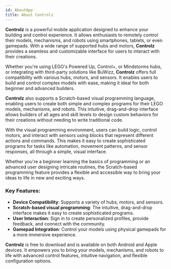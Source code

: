 ```yaml
---
id: AboutApp
title: About Controlz
---
```


**Controlz** is a powerful mobile application designed to enhance your building and control experience. It allows enthusiasts to remotely control their models, mechanisms, and robots using smartphones, tablets, or even gamepads. With a wide range of supported hubs and motors, **Controlz** provides a seamless and customizable interface for users to interact with their creations.

Whether you're using LEGO's Powered Up, Control+, or Mindstorms hubs, or integrating with third-party solutions like BuWizz, **Controlz** offers full compatibility with various hubs, motors, and sensors. It enables users to build and control complex models with ease, making it ideal for both beginner and advanced builders.

**Controlz** also supports a Scratch-based visual programming language, enabling users to create both simple and complex programs for their LEGO models, mechanisms, and robots. This intuitive, drag-and-drop interface allows builders of all ages and skill levels to design custom behaviors for their creations without needing to write traditional code.

With the visual programming environment, users can build logic, control motors, and interact with sensors using blocks that represent different actions and commands. This makes it easy to create sophisticated programs for tasks like automation, movement patterns, and sensor responses, all through a simple, visual interface.

Whether you're a beginner learning the basics of programming or an advanced user designing intricate routines, the Scratch-based programming feature provides a flexible and accessible way to bring your ideas to life in new and exciting ways.

### Key Features:
- **Device Compatibility**: Supports a variety of hubs, motors, and sensors.
- **Scratch-based visual programming**: The intuitive, drag-and-drop interface makes it easy to create sophisticated programs.
- **User Interaction**: Sign in to create personalized profiles, provide feedback, and connect with the community.
- **Gamepad Integration**: Control your models using physical gamepads for a more immersive experience.

**Controlz** is free to download and is available on both Android and Apple devices. It empowers you to bring your models, mechanisms, and robots to life with advanced control features, intuitive navigation, and flexible configuration options.
